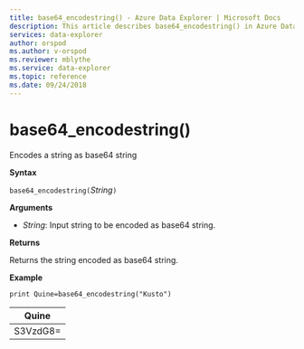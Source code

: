 ```yaml
---
title: base64_encodestring() - Azure Data Explorer | Microsoft Docs
description: This article describes base64_encodestring() in Azure Data Explorer.
services: data-explorer
author: orspod
ms.author: v-orspod
ms.reviewer: mblythe
ms.service: data-explorer
ms.topic: reference
ms.date: 09/24/2018
---
```

# base64_encodestring()

Encodes a string as base64 string

**Syntax**

`base64_encodestring(`*String*`)`

**Arguments**

* *String*: Input string to be encoded as base64 string.

**Returns**

Returns the string encoded as base64 string.

**Example**

```kusto
print Quine=base64_encodestring("Kusto")
```

|Quine   |
|--------|
|S3VzdG8=|
